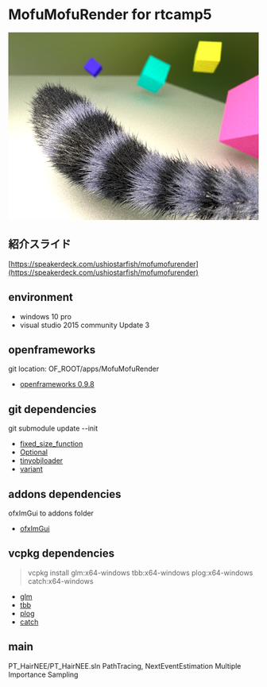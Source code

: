 # MofuMofuRender for rtcamp5

![render](008_58spp.png)

## 紹介スライド
[https://speakerdeck.com/ushiostarfish/mofumofurender](https://speakerdeck.com/ushiostarfish/mofumofurender)

## environment
- windows 10 pro
- visual studio 2015 community Update 3

## openframeworks
git location:
    OF_ROOT/apps/MofuMofuRender
- [openframeworks 0.9.8](http://openframeworks.cc/ja/)

## git dependencies
git submodule update --init

- [fixed_size_function](https://github.com/pmed/fixed_size_function)
- [Optional](https://github.com/akrzemi1/Optional)
- [tinyobjloader](https://github.com/syoyo/tinyobjloader)
- [variant](https://github.com/mapbox/variant)

## addons dependencies
ofxImGui to addons folder
- [ofxImGui](https://github.com/jvcleave/ofxImGui/releases/tag/1.50)

## vcpkg dependencies
> vcpkg install glm:x64-windows tbb:x64-windows plog:x64-windows catch:x64-windows

- [glm](https://glm.g-truc.net/0.9.8/index.html)
- [tbb](https://www.threadingbuildingblocks.org/)
- [plog](https://github.com/SergiusTheBest/plog)
- [catch](https://github.com/philsquared/Catch)


## main
PT_HairNEE/PT_HairNEE.sln
PathTracing, NextEventEstimation Multiple Importance Sampling